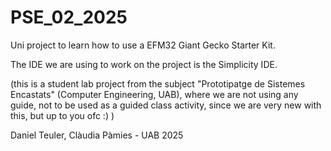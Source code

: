 # PSE_02_2025
Uni project to learn how to use a EFM32 Giant Gecko Starter Kit.

The IDE we are using to work on the project is the Simplicity IDE.

(this is a student lab project from the subject "Prototipatge de Sistemes Encastats" (Computer Engineering, UAB), where we are not using any guide, not to be used as a guided class activity, since we are very new with this, but up to you ofc :) )

Daniel Teuler, Clàudia Pàmies - UAB 2025
